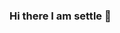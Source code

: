 ### Hi there I am settle 👋

<!--
**settlelol/settlelol** is a ✨ _special_ ✨ repository because its `README.md` (this file) appears on your GitHub profile.

- 🔭 I’m currently working on [RO](https://top.gg/bot/722157001081356339)
- 📫 How to reach me: {
  Discord: settle#0880
  Twitter: [szttle](https://twitter.com/szttle)
  }
- 😄 Pronouns: he/this
- ⚡ Fun fact: I code...
-->
